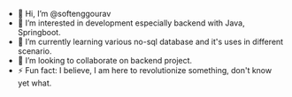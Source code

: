 - 👋 Hi, I’m @softenggourav
- 👀 I’m interested in development especially backend with Java, Springboot.
- 🌱 I’m currently learning various no-sql database and it's uses in different scenario.
- 💞️ I’m looking to collaborate on backend project.
- ⚡ Fun fact: I believe, I am here to revolutionize something, don't know yet what.

<!---
softenggourav/softenggourav is a ✨ special ✨ repository because its `README.md` (this file) appears on your GitHub profile.
You can click the Preview link to take a look at your changes.
--->
